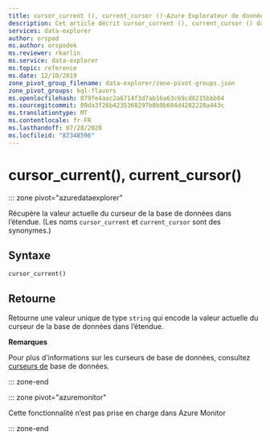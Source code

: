 ```yaml
---
title: cursor_current (), current_cursor ()-Azure Explorateur de données | Microsoft Docs
description: Cet article décrit cursor_current (), current_cursor () dans Azure Explorateur de données.
services: data-explorer
author: orspod
ms.author: orspodek
ms.reviewer: rkarlin
ms.service: data-explorer
ms.topic: reference
ms.date: 12/10/2019
zone_pivot_group_filename: data-explorer/zone-pivot-groups.json
zone_pivot_groups: kql-flavors
ms.openlocfilehash: 879fe4aac2a6714f3d7ab16a63c69cd8215bbb04
ms.sourcegitcommit: 09da3f26b4235368297b8b9b604d4282228a443c
ms.translationtype: MT
ms.contentlocale: fr-FR
ms.lasthandoff: 07/28/2020
ms.locfileid: "87348596"
---
```

# <a name="cursor_current-current_cursor"></a>cursor_current(), current_cursor()

::: zone pivot="azuredataexplorer"

Récupère la valeur actuelle du curseur de la base de données dans l’étendue. (Les noms `cursor_current` et `current_cursor` sont des synonymes.)

## <a name="syntax"></a>Syntaxe

`cursor_current()`

## <a name="returns"></a>Retourne

Retourne une valeur unique de type `string` qui encode la valeur actuelle du curseur de la base de données dans l’étendue.

**Remarques**

Pour plus d’informations sur les curseurs de base de données, consultez [curseurs de](../management/databasecursor.md) base de données.

::: zone-end

::: zone pivot="azuremonitor"

Cette fonctionnalité n’est pas prise en charge dans Azure Monitor

::: zone-end
